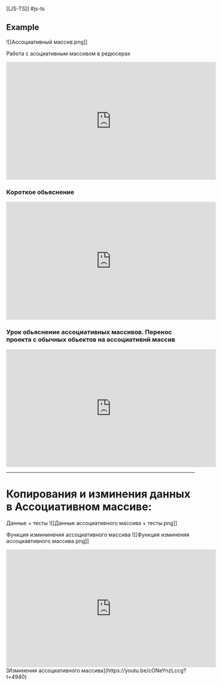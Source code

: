 
[[JS-TS]] #js-ts 

## Example
![[Ассоциативный массив.png]]

Работа с асоциативным массивом в редюсерах
<iframe width="560" height="315" src="https://www.youtube.com/embed/37ZoArFevhQ?start=3391" title="YouTube video player" frameborder="0" allow="accelerometer; autoplay; clipboard-write; encrypted-media; gyroscope; picture-in-picture" allowfullscreen></iframe>


### Короткое обьяснение
<iframe width="560" height="315" src="https://www.youtube.com/embed/CktBizzHI8g" title="YouTube video player" frameborder="0" allow="accelerometer; autoplay; clipboard-write; encrypted-media; gyroscope; picture-in-picture" allowfullscreen></iframe>


### Урок обьяснение ассоциативных массивов. Перенос проекта с обычных обьектов на ассоциативнй массив
<iframe width="560" height="315" src="https://www.youtube.com/embed/P4AmzGMtWMU" title="YouTube video player" frameborder="0" allow="accelerometer; autoplay; clipboard-write; encrypted-media; gyroscope; picture-in-picture" allowfullscreen></iframe>

_________________________

# Копирования и изминения данных в Ассоциативном массиве:


Данные + тесты
![[Данные ассоциативного массива + тесты.png]]

Функция измининения ассоциативного массива 
![[Функция изминения ассоциавтивного массива.png]]

<iframe width="560" height="315" src="https://www.youtube.com/embed/cONeYnzLccg?start=4940" title="YouTube video player" frameborder="0" allow="accelerometer; autoplay; clipboard-write; encrypted-media; gyroscope; picture-in-picture" allowfullscreen></iframe>
[Изминения ассоциативного массива](https://youtu.be/cONeYnzLccg?t=4940)

